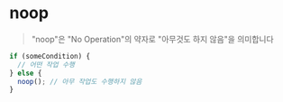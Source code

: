 # noop

> "noop"은 "No Operation"의 약자로 "아무것도 하지 않음"을 의미합니다

```js
if (someCondition) {
  // 어떤 작업 수행
} else {
  noop(); // 아무 작업도 수행하지 않음
}
```
